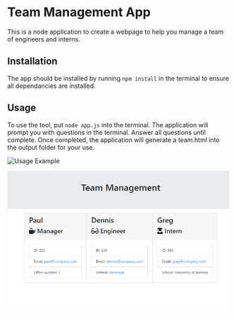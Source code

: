 # Team Management App

This is a node application to create a webpage to help you manage a team of engineers and interns.

## Installation

The app should be installed by running `npm install` in the terminal to ensure all dependancies are installed.

## Usage

To use the tool, put `node app.js` into the terminal. The application will prompt you with questions in the terminal. Answer all questions until complete. Once completed, the application will generate a team.html into the output folder for your use.

![Usage Example](./assets/usage.gif)

![Screenshot of generated site](./assets/website.png)